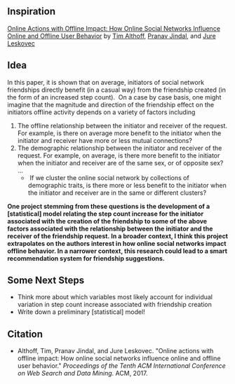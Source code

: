 ## Inspiration

[Online Actions with Offline Impact: How Online Social Networks Influence Online and Offline User Behavior](https://dl.acm.org/citation.cfm?id=3018672) by [Tim Althoff](http://timalthoff.de), [Pranav Jindal](http://stanford.academia.edu/PranavJindal), and [Jure Leskovec](https://en.wikipedia.org/wiki/Jure_Leskovec)

## Idea

In this paper, it is shown that on average, initiators of social network friendships directly benefit (in a casual way) from the friendship created (in the form of an increased step count).  On a case by case basis, one might imagine that the magnitude and direction of the friendship effect on the initiators offline activity depends on a variety of factors including
 
1. The offline relationship between the initiator and receiver of the request. For example, is there on average more benefit to the initiator when the initiator and receiver have more or less mutual connections?
2. The demographic relationship between the initiator and receiver of the request. For example, on average, is there more benefit to the initiator when the initiator and receiver are of the same sex, or of opposite sex? ...
	*  If we cluster the online social network by collections of demographic traits, is there more or less benefit to the initiator when the initiator and receiver are in the same or different clusters?

**One project stemming from these questions is the development of a [statistical] model relating the step count increase for the initiator associated with the creation of the friendship to some of the above factors associated with the relationship between the initiator and the receiver of the friendship request. In a broader context, I think this project extrapolates on the authors interest in how online social networks impact offline behavior. In a narrower context, this research could lead to a smart recommendation system for friendship suggestions.**

## Some Next Steps

* Think more about which variables most likely account for individual variation in step count increase associated with friendship creation
* Write down a preliminary [statistical] model!

## Citation

* Althoff, Tim, Pranav Jindal, and Jure Leskovec. "Online actions with offline impact: How online social networks influence online and offline user behavior." *Proceedings of the Tenth ACM International Conference on Web Search and Data Mining*. ACM, 2017.









